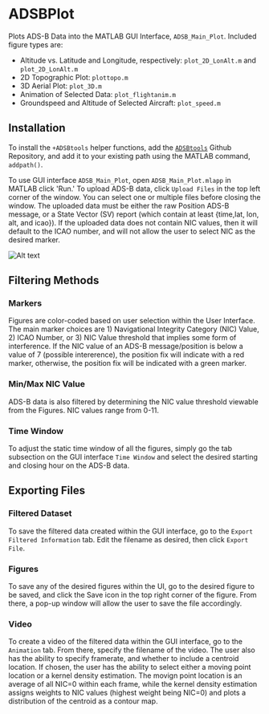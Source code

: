# ADSBPlot
Plots ADS-B Data into the MATLAB GUI Interface, `ADSB_Main_Plot`. Included figure types are:
  - Altitude vs. Latitude and Longitude, respectively: `plot_2D_LonAlt.m` and `plot_2D_LonAlt.m`
  - 2D Topographic Plot: `plottopo.m`
  - 3D Aerial Plot: `plot_3D.m`
  - Animation of Selected Data: `plot_flightanim.m`
  - Groundspeed and Altitude of Selected Aircraft: `plot_speed.m`

## Installation
To install the `+ADSBtools` helper functions, add the [`ADSBtools`](https://github.com/liu1322/ADSBtools) Github Repository, and add it to your existing path using the MATLAB command, `addpath()`.

To use GUI interface `ADSB_Main_Plot`, open `ADSB_Main_Plot.mlapp` in MATLAB click 'Run.' To upload ADS-B data, click `Upload Files` in the top left corner of the window. You can select one or multiple files before closing the window. The uploaded data must be either the raw Position ADS-B message, or a State Vector (SV) report (which contain at least {time,lat, lon, alt, and icao}). If the uploaded data does not contain NIC values, then it will default to the ICAO number, and will not allow the user to select NIC as the desired marker.

![Alt text](https://github.com/mwdacus/ADSBPlot/images/ui_adsbplot.png "User Interface")

## Filtering Methods
### Markers
Figures are color-coded based on user selection within the User Interface. The main marker choices are 1) Navigational Integrity Category (NIC) Value, 2) ICAO Number, or 3) NIC Value threshold that implies some form of interference. If the NIC value of an ADS-B message/position is below a value of 7 (possible intererence), the position fix will indicate with a red marker, otherwise, the position fix will be indicated with a green marker.

### Min/Max NIC Value
ADS-B data is also filtered by determining the NIC value threshold viewable from the Figures. NIC values range from 0-11.

### Time Window
To adjust the static time window of all the figures, simply go the tab subsection on the GUI interface `Time Window` and select the desired starting and closing hour on the ADS-B data. 

## Exporting Files
### Filtered Dataset
To save the filtered data created within the GUI interface, go to the `Export Filtered Information` tab. Edit the filename as desired, then click `Export File`. 

### Figures
To save any of the desired figures within the UI, go to the desired figure to be saved, and click the Save icon in the top right corner of the figure. From there, a pop-up window will allow the user to save the file accordingly.

### Video
To create a video of the filtered data within the GUI interface, go to the `Animation` tab. From there, specify the filename of the video. The user also has the ability to specify framerate, and whether to include a centroid location. If chosen, the user has the ability to select either a moving point location or a kernel density estimation. The movign point location is an average of all NIC=0 within each frame, while the kernel density estimation assigns weights to NIC values (highest weight being NIC=0) and plots a distribution of the centroid as a contour map.
